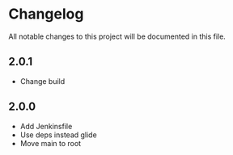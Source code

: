 # Changelog

All notable changes to this project will be documented in this file.

## 2.0.1

- Change build

## 2.0.0

- Add Jenkinsfile
- Use deps instead glide
- Move main to root
